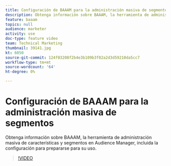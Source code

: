 ```yaml
---
title: Configuración de BAAAM para la administración masiva de segmentos
description: Obtenga información sobre BAAAM, la herramienta de administración masiva de características y segmentos en Audience Manager, incluida la configuración para prepararse para su uso.
feature: baaam
topics: null
audience: marketer
activity: use
doc-type: feature video
team: Technical Marketing
thumbnail: 39141.jpg
kt: 6050
source-git-commit: 124f03208f2b4e3b109b3f02a2d3d59210da5cc7
workflow-type: tm+mt
source-wordcount: '64'
ht-degree: 0%

---
```



# Configuración de BAAAM para la administración masiva de segmentos

Obtenga información sobre BAAAM, la herramienta de administración masiva de características y segmentos en Audience Manager, incluida la configuración para prepararse para su uso.

>[!VIDEO](https://video.tv.adobe.com/v/39141/?quality=12&learn=on)
